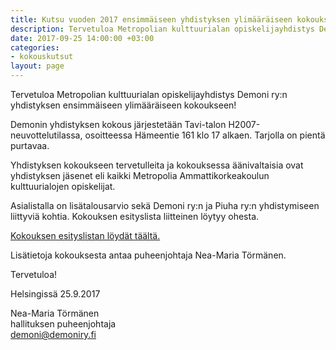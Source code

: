 ```yaml
---
title: Kutsu vuoden 2017 ensimmäiseen yhdistyksen ylimääräiseen kokoukseen
description: Tervetuloa Metropolian kulttuurialan opiskelijayhdistys Demoni ry:n yhdistyksen ensimmäiseen ylimääräiseen kokoukseen!
date: 2017-09-25 14:00:00 +03:00
categories:
- kokouskutsut
layout: page
---
```


Tervetuloa Metropolian kulttuurialan opiskelijayhdistys Demoni ry:n yhdistyksen ensimmäiseen ylimääräiseen kokoukseen!

Demonin yhdistyksen kokous järjestetään Tavi-talon H2007-neuvottelutilassa, osoitteessa Hämeentie 161 klo 17 alkaen. Tarjolla on pientä purtavaa.

Yhdistyksen kokoukseen tervetulleita ja kokouksessa äänivaltaisia ovat yhdistyksen jäsenet eli kaikki Metropolia Ammattikorkeakoulun kulttuurialojen opiskelijat.

Asialistalla on lisätalousarvio sekä Demoni ry:n ja Piuha ry:n yhdistymiseen liittyviä kohtia. Kokouksen esityslista liitteinen löytyy ohesta.

[Kokouksen esityslistan löydät täältä.](https://drive.google.com/file/d/0B70DI9gfX26AMmZGRlc1OHI5Nnc/view?usp=sharing)

Lisätietoja kokouksesta antaa puheenjohtaja Nea-Maria Törmänen.

Tervetuloa!

Helsingissä 25.9.2017

Nea-Maria Törmänen<br>
hallituksen puheenjohtaja<br>
<demoni@demoniry.fi>
